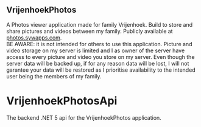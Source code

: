## VrijenhoekPhotos
A Photos viewer application made for family Vrijenhoek.
Build to store and share pictures and videos between my family.
Publicly available at [photos.sywapps.com](https://photos.sywapps.com).<br />
BE AWARE: it is not intended for others to use this application.
Picture and video storage on my server is limited and I as owner of the server have access to every picture and video you store on my server.
Even though the server data will be backed up, if for any reason data will be lost,
I will not garantee your data will be restored as I prioritise availability to the intended user being the members of my family.

# VrijenhoekPhotosApi
The backend .NET 5 api for the VrijenhoekPhotos application.
